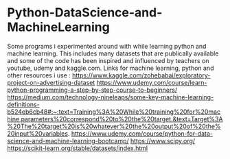 # Python-DataScience-and-MachineLearning
Some programs i experimented around with while learning python and machine learning. 
This includes many datasets that are publically available and some of the code has been inspired and influenced by teachers on youtube, udemy and kaggle.com. 
Links for machine learning, python and other resources i use : https://www.kaggle.com/zohebabai/exploratory-project-on-advertising-dataset
https://www.udemy.com/course/learn-python-programming-a-step-by-step-course-to-beginners/
https://medium.com/technology-nineleaps/some-key-machine-learning-definitions-b524eb6cb48#:~:text=Training%3A%20While%20training%20for%20machine,parameters%20correspond%20to%20the%20target.&text=Target%3A%20The%20target%20is%20whatever%20the%20output%20of%20the%20input%20variables.
https://www.udemy.com/course/python-for-data-science-and-machine-learning-bootcamp/
https://www.scipy.org/
https://scikit-learn.org/stable/datasets/index.html
